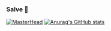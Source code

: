 ### Salve 👋

<!--
**Shyaldir/Shyaldir** is a ✨ _special_ ✨ repository because its `README.md` (this file) appears on your GitHub profile.

Here are some ideas to get you started:

- 🔭 I’m currently working on ...
- 🌱 I’m currently learning ...
- 👯 I’m looking to collaborate on ...
- 🤔 I’m looking for help with ...
- 💬 Ask me about ...
- 📫 How to reach me: ...
- 😄 Pronouns: ...
- ⚡ Fun fact: ...
-->

[![MasterHead](https://64.media.tumblr.com/300ab345cc81a2124f1efd4a41cd39bc/5864b7c9177d9189-92/s640x960/5c314c490c9c8b43f4f48677b40c395ab2fec19c.gif)](https://github.com/Shyaldir)
[![Anurag's GitHub stats](https://github-readme-stats.vercel.app/api?username=Shyaldir)](https://github.com/anuraghazra/github-readme-stats)


